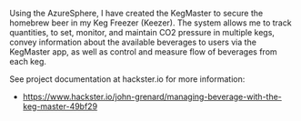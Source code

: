 Using the AzureSphere, I have created the KegMaster to secure the homebrew beer in my Keg Freezer (Keezer). The system allows me to track quantities, to set, monitor, and maintain CO2 pressure in multiple kegs, convey information about the available beverages to users via the KegMaster app, as well as control and measure flow of beverages from each keg.

See project documentation at hackster.io for more information: 
* https://www.hackster.io/john-grenard/managing-beverage-with-the-keg-master-49bf29
